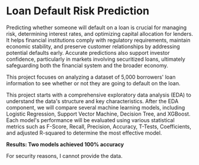 # Loan Default Risk Prediction

Predicting whether someone will default on a loan is crucial for managing risk, determining interest rates, and optimizing capital allocation for lenders. It helps financial institutions comply with regulatory requirements, maintain economic stability, and preserve customer relationships by addressing potential defaults early. Accurate predictions also support investor confidence, particularly in markets involving securitized loans, ultimately safeguarding both the financial system and the broader economy.

This project focuses on analyzing a dataset of 5,000 borrowers' loan information to see whether or not they are going to default on the loan.

This project starts with a comprehensive exploratory data analysis (EDA) to understand the data's structure and key characteristics. After the EDA component, we will compare several machine learning models, including Logistic Regression, Support Vector Machine, Decision Tree, and XGBoost. Each model's performance will be evaluated using various statistical metrics such as F-Score, Recall, Precision, Accuracy, T-Tests, Coefficients, and adjusted R-squared to determine the most effective model. 

**Results: Two models achieved 100% accuracy** 

For security reasons, I cannot provide the data.
